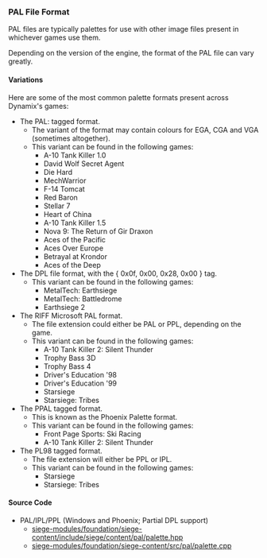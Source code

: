 ### PAL File Format

PAL files are typically palettes for use with other image files present in whichever games use them.

Depending on the version of the engine, the format of the PAL file can vary greatly.

#### Variations

Here are some of the most common palette formats present across Dynamix's games:
* The PAL: tagged format.
    * The variant of the format may contain colours for EGA, CGA and VGA (sometimes altogether).
    * This variant can be found in the following games:
        * A-10 Tank Killer 1.0
        * David Wolf Secret Agent
        * Die Hard
        * MechWarrior
        * F-14 Tomcat
        * Red Baron
        * Stellar 7
        * Heart of China
        * A-10 Tank Killer 1.5
        * Nova 9: The Return of Gir Draxon
        * Aces of the Pacific
        * Aces Over Europe
        * Betrayal at Krondor
        * Aces of the Deep
* The DPL file format, with the { 0x0f, 0x00, 0x28, 0x00 } tag.
    * This variant can be found in the following games:
        * MetalTech: Earthsiege
        * MetalTech: Battledrome
        * Earthsiege 2
* The RIFF Microsoft PAL format.
    * The file extension could either be PAL or PPL, depending on the game.
    * This variant can be found in the following games:
        * A-10 Tank Killer 2: Silent Thunder
        * Trophy Bass 3D
        * Trophy Bass 4
        * Driver's Education '98
        * Driver's Education '99
        * Starsiege
        * Starsiege: Tribes
* The PPAL tagged format.
    * This is known as the Phoenix Palette format.
    * This variant can be found in the following games:
        * Front Page Sports: Ski Racing
        * A-10 Tank Killer 2: Silent Thunder
* The PL98 tagged format.
    * The file extension will either be PPL or IPL.
    * This variant can be found in the following games:
        * Starsiege
        * Starsiege: Tribes

#### Source Code
* PAL/IPL/PPL (Windows and Phoenix; Partial DPL support)
    * [siege-modules/foundation/siege-content/include/siege/content/pal/palette.hpp](/siege-modules/content/siege-content-3space/include/siege/content/pal/palette.hpp)
    * [siege-modules/foundation/siege-content/src/pal/palette.cpp](/siege-modules/content/siege-content-3space/src/pal/palette.cpp)